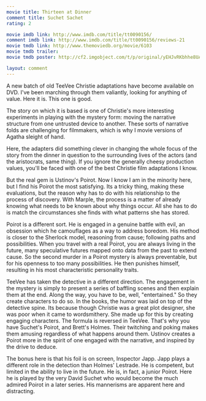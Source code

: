 ```yaml
---
movie title: Thirteen at Dinner
comment title: Suchet Sachet
rating: 2

movie imdb link: http://www.imdb.com/title/tt0090156/
comment imdb link: http://www.imdb.com/title/tt0090156/reviews-21
movie tmdb link: http://www.themoviedb.org/movie/6103
movie tmdb trailer: 
movie tmdb poster: http://cf2.imgobject.com/t/p/original/yEHJvRKbhhe8UAQ2iy9YodBkVG6.jpg

layout: comment
---
```


A new batch of old TeeVee Christie adaptations have become available on DVD. I've been marching through them valiantly, looking for anything of value. Here it is. This one is good.

The story on which it is based is one of Christie's more interesting experiments in playing with the mystery form: moving the narrative structure from one untrusted device to another. These sorts of narrative folds are challenging for filmmakers, which is why I movie versions of Agatha sleight of hand.

Here, the adapters did something clever in changing the whole focus of the story from the dinner in question to the surrounding lives of the actors (and the aristocrats, same thing). If you ignore the generally cheesy production values, you'll be faced with one of the best Christie film adaptations I know.

But the real gem is Ustinov's Poirot. Now I know I am in the minority here, but I find his Poirot the most satisfying. Its a tricky thing, making these evaluations, but the reason why has to do with his relationship to the process of discovery. With Marple, the process is a matter of already knowing what needs to be known about why things occur. All she has to do is match the circumstances she finds with what patterns she has stored.

Poirot is a different sort. He is engaged in a genuine battle with evil, an obsession which he camouflages as a way to address boredom. His method is closer to the Sherlock model, reasoning from cause; following paths and possibilities. When you travel with a real Poirot, you are always living in the future, many speculative futures mapped onto data from the past to extend cause. So the second murder in a Poirot mystery is always preventable, but for his openness to too many possibilities. He then punishes himself, resulting in his most characteristic personality traits.

TeeVee has taken the detective in a different direction. The engagement in the mystery is simply to present a series of baffling scenes and then explain them at the end. Along the way, you have to be, well, "entertained." So they create characters to do so. In the books, the humor was laid on top of the detective spine. Its because though Christie was a great plot designer, she was poor when it came to wordsmithery. She made up for this by creating engaging characters. The formula is reversed in TeeVee. That's why you have Suchet's Poirot, and Brett's Holmes. Their twitching and poking makes them amusing regardless of what happens around them. Ustinov creates a Poirot more in the spirit of one engaged with the narrative, and inspired by the drive to deduce.

The bonus here is that his foil is on screen, Inspector Japp. Japp plays a different role in the detection than Holmes' Lestrade. He is competent, but limited in the ability to live in the future. He is, in fact, a junior Poirot. Here he is played by the very David Suchet who would become the much admired Poirot in a later series. His mannerisms are apparent here and distracting.